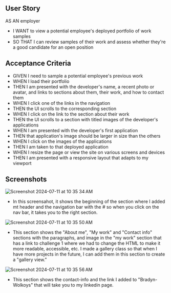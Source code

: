 ## User Story

AS AN employer
- I WANT to view a potential employee's deployed portfolio of work samples
- SO THAT I can review samples of their work and assess whether they're a good candidate for an open position

## Acceptance Criteria

- GIVEN I need to sample a potential employee's previous work
- WHEN I load their portfolio
- THEN I am presented with the developer's name, a recent photo or avatar, and links to sections about them, their work, and how to contact them
- WHEN I click one of the links in the navigation
- THEN the UI scrolls to the corresponding section
- WHEN I click on the link to the section about their work
- THEN the UI scrolls to a section with titled images of the developer's applications
- WHEN I am presented with the developer's first application
- THEN that application's image should be larger in size than the others
- WHEN I click on the images of the applications
- THEN I am taken to that deployed application
- WHEN I resize the page or view the site on various screens and devices
- THEN I am presented with a responsive layout that adapts to my viewport

## Screenshots
![Screenshot 2024-07-11 at 10 35 34 AM](https://github.com/bwolkoys/Module2Challenge/assets/172542684/986f022a-40d6-4699-bfd9-73110d0ace40) 
- In this screensahot, it shows the beginning of the <body> section where I added mt header and the navigation bar with the # so when you click on the nav bar, it takes you to the right section.

![Screenshot 2024-07-11 at 10 35 50 AM](https://github.com/bwolkoys/Module2Challenge/assets/172542684/e863714b-d4b2-42c4-8315-ef22d84d3880)
- This section shows the "About me", "My work" and "Contact info" sections with the paragraphs, and image in the "my work" section that has a link to challenge 1 where we had to change the HTML to make it more readable, accessible, etc. I made a gallery class so that when I have more projects in the future, I can add them in this section to create a "gallery view."

![Screenshot 2024-07-11 at 10 35 56 AM](https://github.com/bwolkoys/Module2Challenge/assets/172542684/03771bf4-e97e-408e-b962-993e3379fd47)
- This section shows the contact-info and the link I added to "Bradyn-Wolkoys" that will take you to my linkedin page.